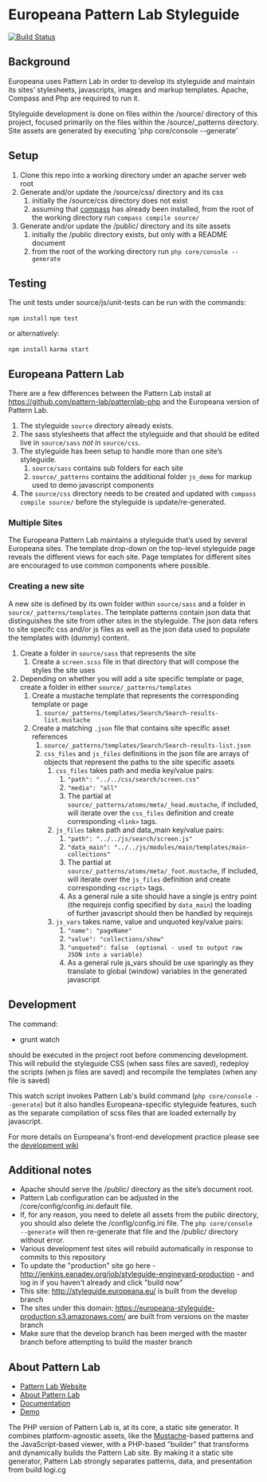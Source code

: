 # Europeana Pattern Lab Styleguide

[![Build Status](https://travis-ci.org/europeana/Europeana-Patternlab.svg?branch=develop)](https://travis-ci.org/europeana/Europeana-Patternlab)

## Background
Europeana uses Pattern Lab in order to develop its styleguide and maintain its sites’ stylesheets, javascripts, images and markup templates.  Apache, Compass and Php are required to run it.

Styleguide development is done on files within the /source/ directory of this project, focused primarily on the files within the /source/_patterns directory. Site assets are generated by executing 'php core/console --generate'

## Setup
1. Clone this repo into a working directory under an apache server web root
1. Generate and/or update the /source/css/ directory and its css
   1. initially the /source/css directory does not exist
   1. assuming that [compass](http://compass-style.org/install/ "compass install page") has already been installed, from the root of the working directory run `compass compile source/`
1. Generate and/or update the /public/ directory and its site assets
   1. initially the /public directory exists, but only with a README document
   1. from the root of the working directory run `php core/console --generate`

## Testing
The unit tests under source/js/unit-tests can be run with the commands:

`npm install`
`npm test`

or alternatively:

`npm install`
`karma start`
## Europeana Pattern Lab
There are a few differences between the Pattern Lab install at https://github.com/pattern-lab/patternlab-php and the Europeana version of Pattern Lab.

1. The styleguide `source` directory already exists.
1. The sass stylesheets that affect the styleguide and that should be edited live in `source/sass` _not in_ `source/css`.
1. The styleguide has been setup to handle more than one site’s styleguide.
   1. `source/sass` contains sub folders for each site
   1. `source/_patterns` contains the additional folder `js_demo` for markup used to demo javascript components
1. The `source/css` directory needs to be created and updated with `compass compile source/` before the styleguide is update/re-generated.

### Multiple Sites
The Europeana Pattern Lab maintains a styleguide that’s used by several Europeana sites. The template drop-down on the top-level styleguide page reveals the different views for each site.  Page templates for different sites are encouraged to use common components where possible.

### Creating a new site
A new site is defined by its own folder within `source/sass` and a folder in `source/_patterns/templates`. The template patterns contain json data that distinguishes the site from other sites in the styleguide. The json data refers to site specifc css and/or js files as well as the json data used to populate the templates with (dummy) content.

1. Create a folder in `source/sass` that represents the site
   1. Create a `screen.scss` file in that directory that will compose the styles the site uses
1. Depending on whether you will add a site specific template or page, create a folder in either `source/_patterns/templates`
   1. Create a mustache template that represents the corresponding template or page
      1. `source/_patterns/templates/Search/Search-results-list.mustache`
   1. Create a matching `.json` file that contains site specific asset references
      1. `source/_patterns/templates/Search/Search-results-list.json`
      1. `css_files` and `js_files` definitions in the json file are arrays of objects that represent the paths to the site specific assets
         1. `css_files` takes path and media key/value pairs:
            1. `"path": "../../css/search/screen.css"`
            1. `"media": "all"`
            1. The partial at `source/_patterns/atoms/meta/_head.mustache`, if included, will iterate over the `css_files` definition and create corresponding `<link>` tags.
         1. `js_files` takes path and data_main key/value pairs:
            1. `"path": "../../js/search/screen.js"`
            1. `"data_main": "../../js/modules/main/templates/main-collections"`
            1. The partial at `source/_patterns/atoms/meta/_foot.mustache`, if included, will iterate over the `js_files` definition and create corresponding `<script>` tags.
            1. As a general rule a site should have a single js entry point (the requirejs config specified by `data_main`) the loading of further javascript should then be handled by requirejs
         1. `js_vars` takes name, value and unquoted key/value pairs:
            1. `"name": "pageName"`
            1. `"value": "collections/show"`
            1. `"unquoted": false  (optional - used to output raw JSON into a variable)`
            1. As a general rule js_vars should be use sparingly as they translate to global (window) variables in the generated javascript

## Development
The command:

 - grunt watch

should be executed in the project root before commencing development.  This will rebuild the styleguide CSS (when sass files are saved), redeploy the scripts (when js files are saved) and recompile the templates (when any file is saved)

This watch script invokes Pattern Lab's build command (`php core/console --generate`) but it also handles Europeana-specific styleguide features, such as the separate compilation of scss files that are loaded externally by javascript.

For more details on Europeana's front-end development practice please see the [development wiki](https://europeanadev.assembla.com/spaces/europeana-npc/wiki/Front-end)


## Additional notes
* Apache should serve the /public/ directory as the site’s document root.
* Pattern Lab configuration can be adjusted in the /core/config/config.ini.default file.
* If, for any reason, you need to delete all assets from the public directory, you should also delete the /config/config.ini file. The `php core/console --generate` will then re-generate that file and the /public/ directory without error.
* Various development test sites will rebuild automatically in response to commits to this repository
* To update the "production" site go here - http://jenkins.eanadev.org/job/styleguide-engineyard-production - and log in if you haven't already and click "build now"
* This site: http://styleguide.europeana.eu/ is built from the develop branch
* The sites under this domain: https://europeana-styleguide-production.s3.amazonaws.com/ are built from versions on the master branch
* Make sure that the develop branch has been merged with the master branch before attempting to build the master branch

## About Pattern Lab
- [Pattern Lab Website](http://patternlab.io/)
- [About Pattern Lab](http://patternlab.io/about.html)
- [Documentation](http://patternlab.io/docs/index.html)
- [Demo](http://demo.patternlab.io/)

The PHP version of Pattern Lab is, at its core, a static site generator. It combines platform-agnostic assets, like the [Mustache](http://mustache.github.io/)-based patterns and the JavaScript-based viewer, with a PHP-based "builder" that transforms and dynamically builds the Pattern Lab site. By making it a static site generator, Pattern Lab strongly separates patterns, data, and presentation from build logi.cg
